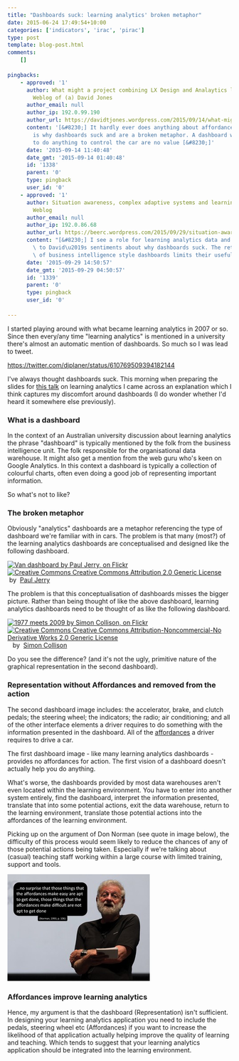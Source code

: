 ```yaml
---
title: "Dashboards suck: learning analytics' broken metaphor"
date: 2015-06-24 17:49:54+10:00
categories: ['indicators', 'irac', 'pirac']
type: post
template: blog-post.html
comments:
    []
    
pingbacks:
    - approved: '1'
      author: What might a project combining LX Design and Analaytics look like? | The
        Weblog of (a) David Jones
      author_email: null
      author_ip: 192.0.99.190
      author_url: https://davidtjones.wordpress.com/2015/09/14/what-might-a-project-combining-lx-design-and-analaytics-look-like/
      content: '[&#8230;] It hardly ever does anything about affordances or change. This
        is why dashboards suck and are a broken metaphor. A dashboard without the ability
        to do anything to control the car are no value [&#8230;]'
      date: '2015-09-14 11:40:48'
      date_gmt: '2015-09-14 01:40:48'
      id: '1338'
      parent: '0'
      type: pingback
      user_id: '0'
    - approved: '1'
      author: Situation awareness, complex adaptive systems and learning analytics | Col&#039;s
        Weblog
      author_email: null
      author_ip: 192.0.86.68
      author_url: https://beerc.wordpress.com/2015/09/29/situation-awareness-complex-adaptive-systems-and-learning-analytics/
      content: "[&#8230;] I see a role for learning analytics data and I think it links\
        \ to David\u2019s sentiments about why dashboards suck. The retrospective nature\
        \ of business intelligence style dashboards limits their usefulness in the [&#8230;]"
      date: '2015-09-29 14:50:57'
      date_gmt: '2015-09-29 04:50:57'
      id: '1339'
      parent: '0'
      type: pingback
      user_id: '0'
    
---
```

I started playing around with what became learning analytics in 2007 or so. Since then every/any time "learning analytics" is mentioned in a university there's almost an automatic mention of dashboards. So much so I was lead to tweet.

https://twitter.com/djplaner/status/610769509394182144

I've always thought dashboards suck. This morning when preparing the slides for [this talk](http://bit.ly/4pathsTalk) on learning analytics I came across an explanation which I think captures my discomfort around dashboards (I do wonder whether I'd heard it somewhere else previously).

### What is a dashboard

In the context of an Australian university discussion about learning analytics the phrase "dashboard" is typically mentioned by the folk from the business intelligence unit. The folk responsible for the organisational data warehouse. It might also get a mention from the web guru who's keen on Google Analytics. In this context a dashboard is typically a collection of colourful charts, often even doing a good job of representing important information.

So what's not to like?

### The broken metaphor

Obviously "analytics" dashboards are a metaphor referencing the type of dashboard we're familiar with in cars. The problem is that many (most?) of the learning analytics dashboards are conceptualised and designed like the following dashboard.

[![Van dashboard by Paul  Jerry, on Flickr](https://farm3.static.flickr.com/2748/4210992025_1699fbfc7e_m.jpg "Van dashboard by Paul  Jerry, on Flickr")](https://www.flickr.com/photos/paj/4210992025/)  
[![Creative Commons Creative Commons Attribution 2.0 Generic License](http://i.creativecommons.org/l/by/2.0/80x15.png "Creative Commons Creative Commons Attribution 2.0 Generic License")](http://creativecommons.org/licenses/by/2.0/)   by  [](https://www.flickr.com/people/paj/)[Paul Jerry](https://www.flickr.com/people/paj/) [](http://www.imagecodr.org/)

The problem is that this conceptualisation of dashboards misses the bigger picture. Rather than being thought of like the above dashboard, learning analytics dashboards need to be thought of as like the following dashboard.

[![1977 meets 2009 by Simon Collison, on Flickr](https://farm4.static.flickr.com/3264/3145232705_56f03acc7c_m.jpg "1977 meets 2009 by Simon Collison, on Flickr")](https://www.flickr.com/photos/collylogic/3145232705/)  
[![Creative Commons Creative Commons Attribution-Noncommercial-No Derivative Works 2.0 Generic License](http://i.creativecommons.org/l/by-nc-nd/2.0/80x15.png "Creative Commons Creative Commons Attribution-Noncommercial-No Derivative Works 2.0 Generic License")](http://creativecommons.org/licenses/by-nc-nd/2.0/)   by  [](https://www.flickr.com/people/collylogic/)[Simon Collison](https://www.flickr.com/people/collylogic/) [](http://www.imagecodr.org/)

Do you see the difference? (and it's not the ugly, primitive nature of the graphical representation in the second dashboard).

### Representation without Affordances and removed from the action

The second dashboard image includes: the accelerator, brake, and clutch pedals; the steering wheel; the indicators; the radio; air conditioning; and all of the other interface elements a driver requires to do something with the information presented in the dashboard. All of the [affordances](https://en.wikipedia.org/wiki/Affordance) a driver requires to drive a car.

The first dashboard image - like many learning analytics dashboards - provides no affordances for action. The first vision of a dashboard doesn't actually help you do anything.

What's worse, the dashboards provided by most data warehouses aren't even located within the learning environment. You have to enter into another system entirely, find the dashboard, interpret the information presented, translate that into some potential actions, exit the data warehouse, return to the learning environment, translate those potential actions into the affordances of the learning environment.

Picking up on the argument of Don Norman (see quote in image below), the difficulty of this process would seem likely to reduce the chances of any of those potential actions being taken. Especially if we're talking about (casual) teaching staff working within a large course with limited training, support and tools.

[![Norman on affordances](images/18656913650_b2a17f2513_n.jpg)](https://www.flickr.com/photos/david_jones/18656913650 "Norman on affordances by David Jones, on Flickr")

### Affordances improve learning analytics

Hence, my argument is that the dashboard (Representation) isn't sufficient. In designing your learning analytics application you need to include the pedals, steering wheel etc (Affordances) if you want to increase the likelihood of that application actually helping improve the quality of learning and teaching. Which tends to suggest that your learning analytics application should be integrated into the learning environment.